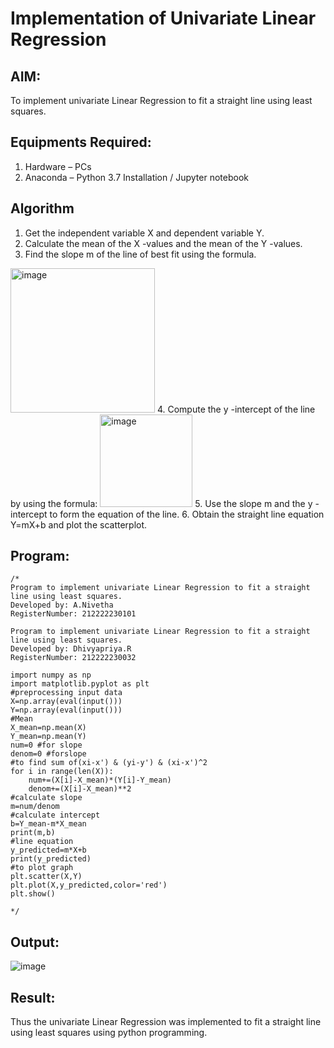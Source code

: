 # Implementation of Univariate Linear Regression
## AIM:
To implement univariate Linear Regression to fit a straight line using least squares.

## Equipments Required:
1. Hardware – PCs
2. Anaconda – Python 3.7 Installation / Jupyter notebook

## Algorithm
1. Get the independent variable X and dependent variable Y.
2. Calculate the mean of the X -values and the mean of the Y -values.
3. Find the slope m of the line of best fit using the formula. 
<img width="231" alt="image" src="https://user-images.githubusercontent.com/93026020/192078527-b3b5ee3e-992f-46c4-865b-3b7ce4ac54ad.png">
4. Compute the y -intercept of the line by using the formula:
<img width="148" alt="image" src="https://user-images.githubusercontent.com/93026020/192078545-79d70b90-7e9d-4b85-9f8b-9d7548a4c5a4.png">
5. Use the slope m and the y -intercept to form the equation of the line.
6. Obtain the straight line equation Y=mX+b and plot the scatterplot.

## Program:
```
/*
Program to implement univariate Linear Regression to fit a straight line using least squares.
Developed by: A.Nivetha
RegisterNumber: 212222230101

Program to implement univariate Linear Regression to fit a straight line using least squares.
Developed by: Dhivyapriya.R
RegisterNumber: 212222230032

import numpy as np
import matplotlib.pyplot as plt
#preprocessing input data
X=np.array(eval(input()))
Y=np.array(eval(input()))
#Mean
X_mean=np.mean(X)
Y_mean=np.mean(Y)
num=0 #for slope
denom=0 #forslope
#to find sum of(xi-x') & (yi-y') & (xi-x')^2
for i in range(len(X)):
    num+=(X[i]-X_mean)*(Y[i]-Y_mean)
    denom+=(X[i]-X_mean)**2
#calculate slope
m=num/denom
#calculate intercept
b=Y_mean-m*X_mean
print(m,b)
#line equation
y_predicted=m*X+b
print(y_predicted)
#to plot graph
plt.scatter(X,Y)
plt.plot(X,y_predicted,color='red')
plt.show()
 
*/
```

## Output:
![image](https://github.com/AkilaMohan/Find-the-best-fit-line-using-Least-Squares-Method/assets/120543388/8f693b58-7c0c-4f2e-88ed-85820508966b)



## Result:
Thus the univariate Linear Regression was implemented to fit a straight line using least squares using python programming.
